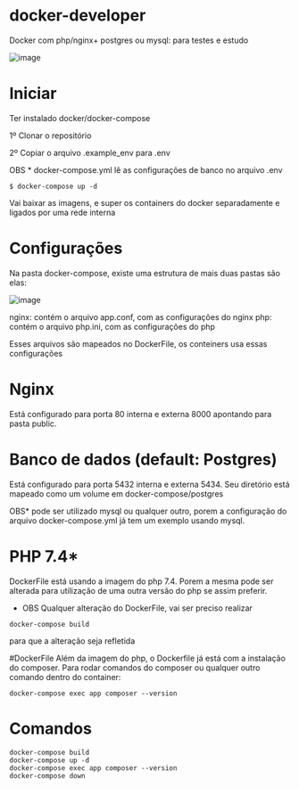 # docker-developer
Docker com php/nginx+ postgres ou mysql: para testes e estudo

![image](https://user-images.githubusercontent.com/1526849/146829286-0935299f-a11d-401e-89e6-a74886800940.png)


# Iniciar
Ter instalado docker/docker-compose

1º Clonar o repositório

2º Copiar o arquivo .example_env para .env

OBS * docker-compose.yml lê as configurações de banco no arquivo .env

```
$ docker-compose up -d
```
Vai baixar as imagens, e super os containers do docker separadamente e ligados por uma rede interna

# Configurações
Na pasta docker-compose, existe uma estrutura de mais duas pastas são elas:

![image](https://user-images.githubusercontent.com/1526849/146827316-46e65221-e722-4fa5-89cd-49d31e2d830b.png)

nginx: contém o arquivo app.conf, com as configurações do nginx
php: contém o arquivo php.ini, com as configurações do php

Esses arquivos são mapeados no DockerFile, os conteiners usa essas configurações

# Nginx
Está configurado para porta 80 interna e externa 8000 apontando para pasta public.

# Banco de dados (default: Postgres)
Está configurado para porta 5432 interna e externa 5434.
Seu diretório está mapeado como um volume em docker-compose/postgres

OBS* pode ser utilizado mysql ou qualquer outro, porem a configuração do arquivo docker-compose.yml já tem um exemplo usando mysql.

# PHP 7.4*
DockerFile está usando a imagem do php 7.4.
Porem a mesma pode ser alterada para utilização de uma outra versão do php se assim preferir.

* OBS Qualquer alteração do DockerFile, vai ser preciso realizar 
```
docker-compose build 
```
para que a alteração seja refletida

#DockerFile
Além da imagem do php, o Dockerfile já está com a instalação do composer.
Para rodar comandos do composer ou qualquer outro comando dentro do container:
```
docker-compose exec app composer --version
```

# Comandos
```
docker-compose build
docker-compose up -d
docker-compose exec app composer --version
docker-compose down
```
